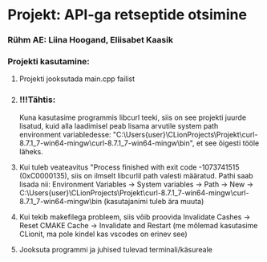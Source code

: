 # Projekt: API-ga retseptide otsimine
### Rühm AE: Liina Hoogand, Eliisabet Kaasik

### Projekti kasutamine:
1. Projekti jooksutada main.cpp failist
   
2. ### !!!Tähtis:
   Kuna kasutasime programmis libcurl teeki, siis on see projekti juurde lisatud, kuid alla laadimisel peab lisama arvutile system path environment variabledesse:
   "C:\Users\{user}\CLionProjects\Projekt\curl-8.7.1_7-win64-mingw\curl-8.7.1_7-win64-mingw\bin", et see õigesti tööle läheks.

3. Kui tuleb veateavitus "Process finished with exit code -1073741515 (0xC0000135), siis on ilmselt libcurlil path valesti määratud.
Pathi saab lisada nii: Environment Variables -> System variables -> Path -> New -> C:\Users\{user}\CLionProjects\Projekt\curl-8.7.1_7-win64-mingw\curl-8.7.1_7-win64-mingw\bin (kasutajanimi tuleb ära muuta)

4. Kui tekib makefilega probleem, siis võib proovida Invalidate Cashes -> Reset CMAKE Cache -> Invalidate and Restart (me mõlemad kasutasime CLionit, ma pole kindel kas vscodes on erinev see)

5. Jooksuta programmi ja juhised tulevad terminali/käsureale
